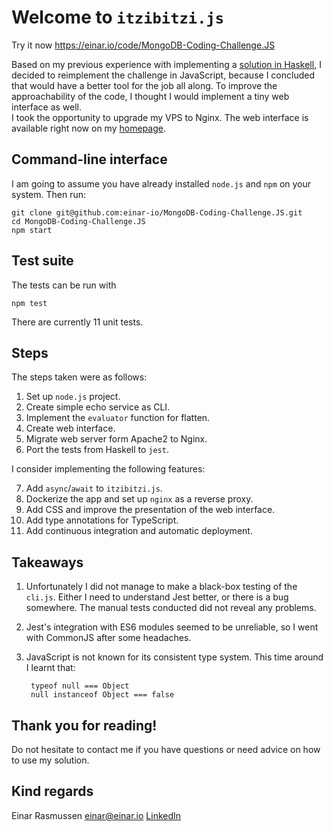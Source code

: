 # Welcome to `itzibitzi.js`
Try it now https://einar.io/code/MongoDB-Coding-Challenge.JS

Based on my previous experience with implementing a 
[solution in Haskell](https://github.com/einar-io/MongoDB-Coding-Challenge),
I decided to reimplement the challenge in JavaScript, because I concluded that
would have a better tool for the job all along.  To improve the approachability
of the code, I thought I would implement a tiny web interface as well.  
I took the opportunity to upgrade my VPS to Nginx.
The web interface is available right now on my 
[homepage](https://einar.io/code/MongoDB-Coding-Challenge.JS).


## Command-line interface
I am going to assume you have already installed `node.js` and `npm` on your system.
Then run:

    git clone git@github.com:einar-io/MongoDB-Coding-Challenge.JS.git
    cd MongoDB-Coding-Challenge.JS
    npm start


## Test suite
The tests can be run with

    npm test

There are currently 11 unit tests.


## Steps
The steps taken were as follows:

1. Set up `node.js` project.
2. Create simple echo service as CLI.
3. Implement the `evaluator` function for flatten.
4. Create web interface.
5. Migrate web server form Apache2 to Nginx.
6. Port the tests from Haskell to `jest`.

I consider implementing the following features:

7. Add `async`/`await` to `itzibitzi.js`.
8. Dockerize the app and set up `nginx` as a reverse proxy.
9. Add CSS and improve the presentation of the web interface.
10. Add type annotations for TypeScript.
11. Add continuous integration and automatic deployment.


## Takeaways

1. Unfortunately I did not manage to make a black-box testing of the `cli.js`.
   Either I need to understand Jest better, or there is a bug somewhere.  The
   manual tests conducted did not reveal any problems.
2. Jest's integration with ES6 modules seemed to be unreliable, so I went with CommonJS
   after some headaches.
3. JavaScript is not known for its consistent type system.  This time around I learnt that:

        typeof null === Object
        null instanceof Object === false


## Thank you for reading!
Do not hesitate to contact me if you have questions or need advice on how to
use my solution.

Kind regards
--
Einar Rasmussen
[einar@einar.io](mailto:einar@einar.io) 
[LinkedIn](https://www.linkedin.com/in/einarrasmussen/)



